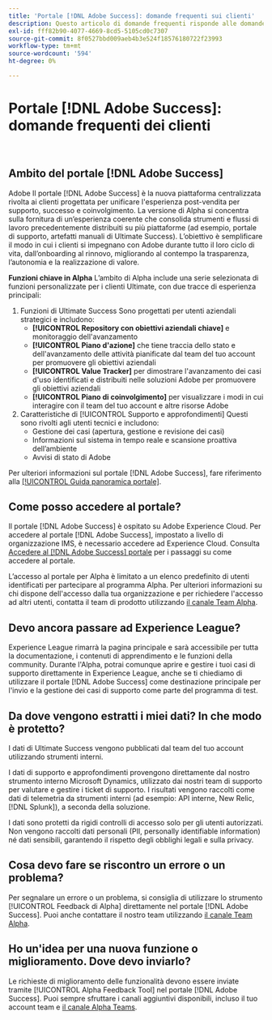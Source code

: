 ```yaml
---
title: 'Portale [!DNL Adobe Success]: domande frequenti sui clienti'
description: Questo articolo di domande frequenti risponde alle domande frequenti sul portale  [!DNL Adobe Success] .
exl-id: fff82b90-4077-4669-8cd5-5105cd0c7307
source-git-commit: 8f0527bbd009aeb4b3e524f18576180722f23993
workflow-type: tm+mt
source-wordcount: '594'
ht-degree: 0%

---
```


# Portale [!DNL Adobe Success]: domande frequenti dei clienti

 

## Ambito del portale [!DNL Adobe Success]

Adobe Il portale [!DNL Adobe Success] è la nuova piattaforma centralizzata rivolta ai clienti progettata per unificare l&#39;esperienza post-vendita per supporto, successo e coinvolgimento. La versione di Alpha si concentra sulla fornitura di un’esperienza coerente che consolida strumenti e flussi di lavoro precedentemente distribuiti su più piattaforme (ad esempio, portale di supporto, artefatti manuali di Ultimate Success). L’obiettivo è semplificare il modo in cui i clienti si impegnano con Adobe durante tutto il loro ciclo di vita, dall’onboarding al rinnovo, migliorando al contempo la trasparenza, l’autonomia e la realizzazione di valore.

**Funzioni chiave in Alpha**
L’ambito di Alpha include una serie selezionata di funzioni personalizzate per i clienti Ultimate, con due tracce di esperienza principali:
1. Funzioni di Ultimate Success
Sono progettati per utenti aziendali strategici e includono:
   * **[!UICONTROL Repository con obiettivi aziendali chiave]** e monitoraggio dell&#39;avanzamento
   * **[!UICONTROL Piano d&#39;azione]** che tiene traccia dello stato e dell&#39;avanzamento delle attività pianificate dal team del tuo account per promuovere gli obiettivi aziendali
   * **[!UICONTROL Value Tracker]** per dimostrare l&#39;avanzamento dei casi d&#39;uso identificati e distribuiti nelle soluzioni Adobe per promuovere gli obiettivi aziendali
   * **[!UICONTROL Piano di coinvolgimento]** per visualizzare i modi in cui interagire con il team del tuo account e altre risorse Adobe
1. Caratteristiche di [!UICONTROL Supporto e approfondimenti]
Questi sono rivolti agli utenti tecnici e includono:
   * Gestione dei casi (apertura, gestione e revisione dei casi)
   * Informazioni sul sistema in tempo reale e scansione proattiva dell’ambiente
   * Avvisi di stato di Adobe

Per ulteriori informazioni sul portale [!DNL Adobe Success], fare riferimento alla [[!UICONTROL Guida panoramica portale]](/help/adobe-success-portal/adobe-success-portal-introduction.md).

## Come posso accedere al portale?

Il portale [!DNL Adobe Success] è ospitato su Adobe Experience Cloud. Per accedere al portale [!DNL Adobe Success], impostato a livello di organizzazione IMS, è necessario accedere ad Experience Cloud. Consulta [Accedere al [!DNL Adobe Success] portale](/help/adobe-success-portal/access-to-the-adobe-success-portal.md) per i passaggi su come accedere al portale.

L’accesso al portale per Alpha è limitato a un elenco predefinito di utenti identificati per partecipare al programma Alpha. Per ulteriori informazioni su chi dispone dell&#39;accesso dalla tua organizzazione e per richiedere l&#39;accesso ad altri utenti, contatta il team di prodotto utilizzando [il canale Team Alpha](https://teams.microsoft.com/l/channel/19:h-GcuAZs9uF05rervqTdx2U27ohYINuRUIfbMte9B-U1@thread.tacv2/General?groupId=02b87789-3475-47e4-94c1-0981f63ae89f&tenantId=fa7b1b5a-7b34-4387-94ae-d2c178decee1).

## Devo ancora passare ad Experience League?

Experience League rimarrà la pagina principale e sarà accessibile per tutta la documentazione, i contenuti di apprendimento e le funzioni della community. Durante l&#39;Alpha, potrai comunque aprire e gestire i tuoi casi di supporto direttamente in Experience League, anche se ti chiediamo di utilizzare il portale [!DNL Adobe Success] come destinazione principale per l&#39;invio e la gestione dei casi di supporto come parte del programma di test.

## Da dove vengono estratti i miei dati? In che modo è protetto?

I dati di Ultimate Success vengono pubblicati dal team del tuo account utilizzando strumenti interni.

I dati di supporto e approfondimenti provengono direttamente dal nostro strumento interno Microsoft Dynamics, utilizzato dai nostri team di supporto per valutare e gestire i ticket di supporto. I risultati vengono raccolti come dati di telemetria da strumenti interni (ad esempio: API interne, New Relic, [!DNL Splunk]), a seconda della soluzione.

I dati sono protetti da rigidi controlli di accesso solo per gli utenti autorizzati. Non vengono raccolti dati personali (PII, personally identifiable information) né dati sensibili, garantendo il rispetto degli obblighi legali e sulla privacy.

## Cosa devo fare se riscontro un errore o un problema?

Per segnalare un errore o un problema, si consiglia di utilizzare lo strumento [!UICONTROL Feedback di Alpha] direttamente nel portale [!DNL Adobe Success]. Puoi anche contattare il nostro team utilizzando [il canale Team Alpha](https://teams.microsoft.com/l/channel/19:h-GcuAZs9uF05rervqTdx2U27ohYINuRUIfbMte9B-U1@thread.tacv2/General?groupId=02b87789-3475-47e4-94c1-0981f63ae89f&tenantId=fa7b1b5a-7b34-4387-94ae-d2c178decee1).

## Ho un&#39;idea per una nuova funzione o miglioramento. Dove devo inviarlo?

Le richieste di miglioramento delle funzionalità devono essere inviate tramite [!UICONTROL Alpha Feedback Tool] nel portale [!DNL Adobe Success]. Puoi sempre sfruttare i canali aggiuntivi disponibili, incluso il tuo account team e [il canale Alpha Teams](https://teams.microsoft.com/l/channel/19:h-GcuAZs9uF05rervqTdx2U27ohYINuRUIfbMte9B-U1@thread.tacv2/General?groupId=02b87789-3475-47e4-94c1-0981f63ae89f&tenantId=fa7b1b5a-7b34-4387-94ae-d2c178decee1).
